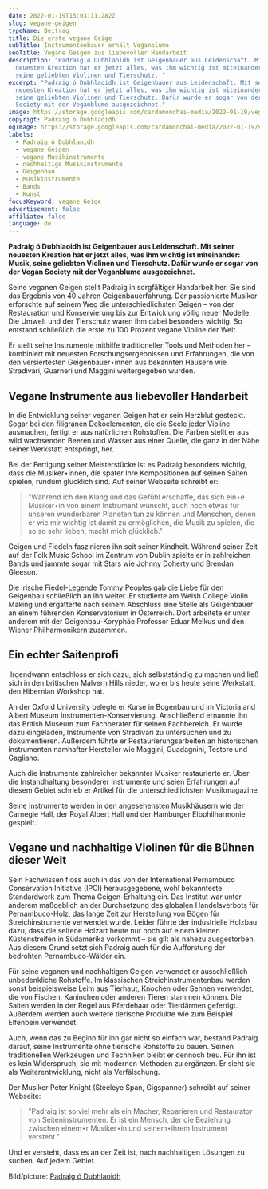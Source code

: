 ```yaml
---
date: 2022-01-19T15:03:11.282Z
slug: vegane-geigen
typeName: Beitrag
title: Die erste vegane Geige
subTitle: Instrumentenbauer erhält Veganblume
seoTitle: Vegane Geigen aus liebevoller Handarbeit
description: "Padraig ó Dubhlaoidh ist Geigenbauer aus Leidenschaft. Mit seiner
  neuesten Kreation hat er jetzt alles, was ihm wichtig ist miteinander: Musik,
  seine geliebten Violinen und Tierschutz. "
excerpt: "Padraig ó Dubhlaoidh ist Geigenbauer aus Leidenschaft. Mit seiner
  neuesten Kreation hat er jetzt alles, was ihm wichtig ist miteinander: Musik,
  seine geliebten Violinen und Tierschutz. Dafür wurde er sogar von der Vegan
  Society mit der Veganblume ausgezeichnet."
image: https://storage.googleapis.com/cardamonchai-media/2022-01-19/vegane-geige-padraig-o-dubhlaoidh-jpg-imagine-f8f8f8_bb7448_1024_768/640.webp
copyrigt: Padraig ó Dubhlaoidh
ogImage: https://storage.googleapis.com/cardamonchai-media/2022-01-19/vegane-geige-padraig-o-dubhlaoidh-fb-png-imagine-d86828_b76d3f_1200_628/640.webp
labels:
  - Padraig ó Dubhlaoidh
  - vegane Geigen
  - vegane Musikinstrumente
  - nachhaltige Musikinstrumente
  - Geigenbau
  - Musikinstrumente
  - Bands
  - Kunst
focusKeyword: vegane Geige
advertisement: false
affiliate: false
language: de
---
```

**Padraig ó Dubhlaoidh ist Geigenbauer aus Leidenschaft. Mit seiner neuesten Kreation hat er jetzt alles, was ihm wichtig ist miteinander: Musik, seine geliebten Violinen und Tierschutz. Dafür wurde er sogar von der Vegan Society mit der Veganblume ausgezeichnet.**

Seine veganen Geigen stellt Padraig in sorgfältiger Handarbeit her. Sie sind das Ergebnis von 40 Jahren Geigenbauerfahrung. Der passionierte Musiker erforschte auf seinem Weg die unterschiedlichsten Geigen – von der Restauration und Konservierung bis zur Entwicklung völlig neuer Modelle. Die Umwelt und der Tierschutz waren ihm dabei besonders wichtig. So entstand schließlich die erste zu 100 Prozent vegane Violine der Welt.

Er stellt seine Instrumente mithilfe traditioneller Tools und Methoden her – kombiniert mit neuesten Forschungsergebnissen und Erfahrungen, die von den versiertesten Geigenbauer⋆innen aus bekannten Häusern wie Stradivari, Guarneri und Maggini weitergegeben wurden.

## Vegane Instrumente aus liebevoller Handarbeit

In die Entwicklung seiner veganen Geigen hat er sein Herzblut gesteckt. Sogar bei den filigranen Dekoelementen, die die Seele jeder Violine ausmachen, fertigt er aus natürlichen Rohstoffen. Die Farben stellt er aus wild wachsenden Beeren und Wasser aus einer Quelle, die ganz in der Nähe seiner Werkstatt entspringt, her.

​Bei der Fertigung seiner Meisterstücke ist es Padraig besonders wichtig, dass die Musiker⋆innen, die später Ihre Kompositionen auf seinen Saiten spielen, rundum glücklich sind. Auf seiner Webseite schreibt er:

> "Während ich den Klang und das Gefühl erschaffe, das sich ein⋆e Musiker⋆in von einem Instrument wünscht, auch noch etwas für unseren wunderbaren Planeten tun zu können und Menschen, denen er wie mir wichtig ist damit zu ermöglichen, die Musik zu spielen, die so so sehr lieben, macht mich glücklich."

Geigen und Fiedeln faszinieren ihn seit seiner Kindheit. Während seiner Zeit auf der Folk Music School im Zentrum von Dublin spielte er in zahlreichen Bands und jammte sogar mit Stars wie Johnny Doherty und Brendan Gleeson.
 
Die irische Fiedel-Legende Tommy Peoples gab die Liebe für den Geigenbau schließlich an ihn weiter. Er studierte am Welsh College Violin Making und ergatterte nach seinem Abschluss eine Stelle als Geigenbauer an einem führenden Konservatorium in Österreich. Dort arbeitete er unter anderem mit der Geigenbau-Koryphäe Professor Eduar Melkus und den Wiener Philharmonikern zusammen.

## Ein echter Saitenprofi
​
Irgendwann entschloss er sich dazu, sich selbstständig zu machen und ließ sich in den britischen Malvern Hills nieder, wo er bis heute seine Werkstatt, den Hibernian Workshop hat. 

An der Oxford University belegte er Kurse in Bogenbau und im Victoria and Albert Museum Instrumenten-Konservierung. Anschließend ernannte ihn das British Museum zum Fachberater für seinen Fachbereich. Er wurde dazu eingeladen, Instrumente von Stradivari zu untersuchen und zu dokumentieren. Außerdem führte er Restaurierungsarbeiten an historischen Instrumenten 
namhafter Hersteller wie Maggini, Guadagnini, Testore und Gagliano.

Auch die Instrumente zahlreicher bekannter Musiker restaurierte er. Über die Instandhaltung besonderer Instrumente und seien Erfahrungen auf diesem Gebiet schrieb er Artikel für die unterschiedlichsten Musikmagazine.

Seine Instrumente werden in den angesehensten Musikhäusern wie der Carnegie Hall, der Royal Albert Hall und der Hamburger Elbphilharmonie gespielt.

## Vegane und nachhaltige Violinen für die Bühnen dieser Welt

Sein Fachwissen floss auch in das von der International Pernambuco Conservation Initiative (IPCI) herausgegebene, wohl bekannteste Standardwerk zum Thema Geigen-Erhaltung ein. Das Institut war unter anderem maßgeblich an der Durchsetzung des globalen Handelsverbots für Pernambuco-Holz, das lange Zeit zur Herstellung von Bögen für Streichinstrumente verwendet wurde. Leider führte der industrielle Holzbau dazu, dass die seltene Holzart heute nur noch auf einem kleinen Küstenstreifen in Südamerika vorkommt – sie gilt als nahezu ausgestorben. Aus diesem Grund setzt sich Padraig auch für die Aufforstung der bedrohten Pernambuco-Wälder ein.

Für seine veganen und nachhaltigen Geigen verwendet er ausschließlich unbedenkliche Rohstoffe. Im klassischen Streichinstrumentenbau werden sonst beispielsweise Leim aus Tierhaut, Knochen oder Sehnen verwendet, die von Fischen, Kaninchen oder anderen Tieren stammen können. Die Saiten werden in der Regel aus Pferdehaar oder Tierdärmen gefertigt. Außerdem werden auch weitere tierische Produkte wie zum Beispiel Elfenbein verwendet.

Auch, wenn das zu Beginn für ihn gar nicht so einfach war, bestand Padraig darauf, seine Instrumente ohne tierische Rohstoffe zu bauen. Seinen traditionellen Werkzeugen und Techniken bleibt er dennoch treu. Für ihn ist es kein Widerspruch, sie mit modernen Methoden zu ergänzen. Er sieht sie als Weiterentwicklung, nicht als Verfälschung.

Der Musiker Peter Knight (Steeleye Span, Gigspanner) schreibt auf seiner Webseite:

> "Padraig ist so viel mehr als ein Macher, Reparieren und Restaurator von Seiteninstrumenten. Er ist ein Mensch, der die Beziehung zwischen einem⋆r Musiker⋆in und seinem⋆ihrem Instrument versteht."

Und er versteht, dass es an der Zeit ist, nach nachhaltigen Lösungen zu suchen. Auf jedem Gebiet.

Bild/picture: [Padraig ó Dubhlaoidh](https://www.veganviolins.com/)
